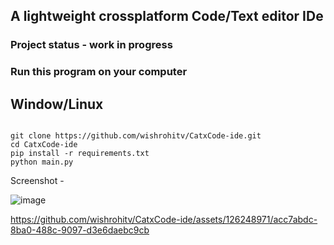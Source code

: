 ## A lightweight crossplatform Code/Text editor IDe

### Project status - work in progress

<h3>Run this program on your computer</h3>

<h2>Window/Linux</h2>

<code>
git clone https://github.com/wishrohitv/CatxCode-ide.git
cd CatxCode-ide
pip install -r requirements.txt
python main.py
</code>

Screenshot -

![image](https://github.com/wishrohitv/CatxCode-ide/assets/126248971/8a58d3f0-003d-4501-ab25-f1ba784199a5)





https://github.com/wishrohitv/CatxCode-ide/assets/126248971/acc7abdc-8ba0-488c-9097-d3e6daebc9cb





